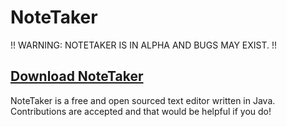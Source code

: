# NoteTaker

!! WARNING: NOTETAKER IS IN ALPHA AND BUGS MAY EXIST. !! <br />
## [Download NoteTaker](https://github.com/PlacidityIsEpic/NoteTaker/releases/)

NoteTaker is a free and open sourced text editor written in Java. Contributions are accepted and that would be helpful if you do!
